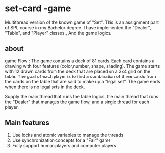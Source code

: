 # set-card -game
Multithread version of the known game of "Set". This is an assignment part of SPL course in my Bachelor degree. I have implemented the "Dealer", "Table", and "Player" classes., And the game logics. 
## about 
game Flow : The game contains a deck of 81 cards. Each card contains a drawing with four features (color,number, shape, shading).
The game starts with 12 drawn cards from the deck that are placed on a 3x4 grid on the table.
The goal of each player is to find a combination of three cards from the cards on the table that are said to make up a “legal set”.
The game ends when there is no legal sets in the deck.

Supply the main thread that runs the table logics, the main thread that runs the "Dealer" that manages the game flow, and a single thread for each player.
## Main features
1. Use locks and atomic variables to manage the threads
2. Use synchronization concepts for a "Fair" game
3. Fully support human players and computer players



